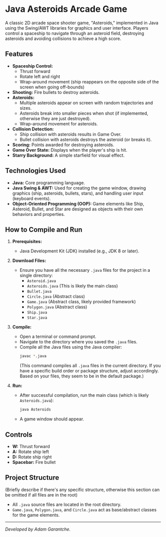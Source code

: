 # Java Asteroids Arcade Game

A classic 2D arcade space shooter game, "Asteroids," implemented in Java using the Swing/AWT libraries for graphics and user interface. Players control a spaceship to navigate through an asteroid field, destroying asteroids and avoiding collisions to achieve a high score.

## Features

* **Spaceship Control:**
    * Thrust forward
    * Rotate left and right
    * Wrap-around movement (ship reappears on the opposite side of the screen when going off-bounds)
* **Shooting:** Fire bullets to destroy asteroids.
* **Asteroids:**
    * Multiple asteroids appear on screen with random trajectories and sizes.
    * Asteroids break into smaller pieces when shot (if implemented, otherwise they are just destroyed).
    * Wrap-around movement for asteroids.
* **Collision Detection:**
    * Ship collision with asteroids results in Game Over.
    * Bullet collision with asteroids destroys the asteroid (or breaks it).
* **Scoring:** Points awarded for destroying asteroids.
* **Game Over State:** Displays when the player's ship is hit.
* **Starry Background:** A simple starfield for visual effect.

## Technologies Used

* **Java:** Core programming language.
* **Java Swing & AWT:** Used for creating the game window, drawing graphics (ship, asteroids, bullets, stars), and handling user input (keyboard events).
* **Object-Oriented Programming (OOP):** Game elements like Ship, Asteroid, Bullet, and Star are designed as objects with their own behaviors and properties.

## How to Compile and Run

1.  **Prerequisites:**
    * Java Development Kit (JDK) installed (e.g., JDK 8 or later).

2.  **Download Files:**
    * Ensure you have all the necessary `.java` files for the project in a single directory:
        * `Asteroid.java`
        * `Asteroids.java` (This is likely the main class)
        * `Bullet.java`
        * `Circle.java` (Abstract class)
        * `Game.java` (Abstract class, likely provided framework)
        * `Polygon.java` (Abstract class)
        * `Ship.java`
        * `Star.java`

3.  **Compile:**
    * Open a terminal or command prompt.
    * Navigate to the directory where you saved the `.java` files.
    * Compile all the Java files using the Java compiler:
        ```bash
        javac *.java
        ```
        (This command compiles all `.java` files in the current directory. If you have a specific build order or package structure, adjust accordingly. Based on your files, they seem to be in the default package.)

4.  **Run:**
    * After successful compilation, run the main class (which is likely `Asteroids.java`):
        ```bash
        java Asteroids
        ```
    * A game window should appear.

## Controls

* **W:** Thrust forward
* **A:** Rotate ship left
* **D:** Rotate ship right
* **Spacebar:** Fire bullet

## Project Structure

(Briefly describe if there's any specific structure, otherwise this section can be omitted if all files are in the root)
* All `.java` source files are located in the root directory.
* `Game.java`, `Polygon.java`, and `Circle.java` act as base/abstract classes for the game elements.

---

*Developed by Adam Garantche.*

